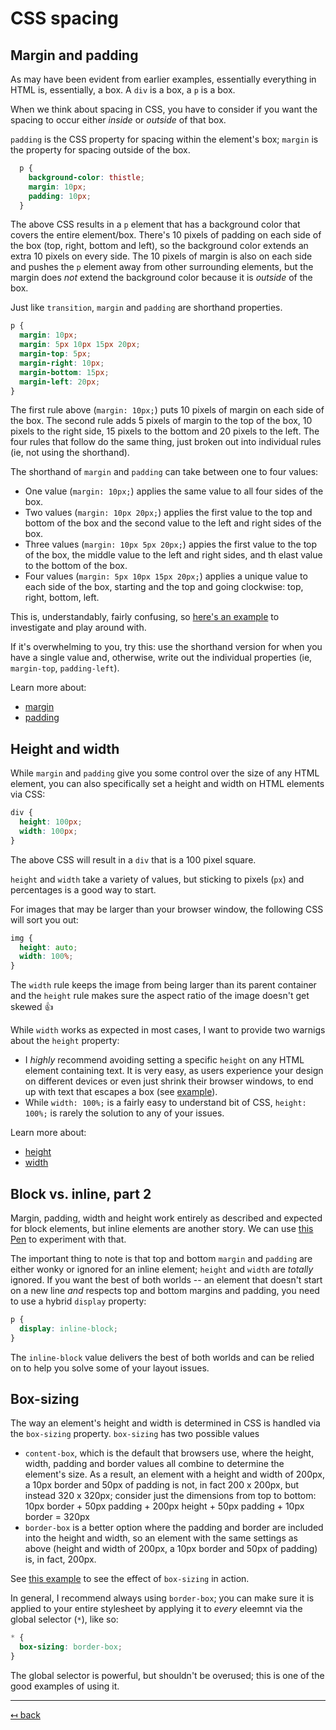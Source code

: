 # CSS spacing

## Margin and padding

As may have been evident from earlier examples, essentially everything in HTML is, essentially, a box. A `div` is a box, a `p` is a box.

When we think about spacing in CSS, you have to consider if you want the spacing to occur either _inside_ or _outside_ of that box.

`padding` is the CSS property for spacing within the element's box; `margin` is the property for spacing outside of the box.

```css
  p {
    background-color: thistle;
    margin: 10px;
    padding: 10px;
  }
```

The above CSS results in a `p` element that has a background color that covers the entire element/box. There's 10 pixels of padding on each side of the box (top, right, bottom and left), so the background color extends an extra 10 pixels on every side. The 10 pixels of margin is also on each side and pushes the `p` element away from other surrounding elements, but the margin does _not_ extend the background color because it is _outside_ of the box.

Just like `transition`, `margin` and `padding` are shorthand properties.

```css
p {
  margin: 10px;
  margin: 5px 10px 15px 20px;
  margin-top: 5px;
  margin-right: 10px;
  margin-bottom: 15px;
  margin-left: 20px;
}
```

The first rule above (`margin: 10px;`) puts 10 pixels of margin on each side of the box. The second rule adds 5 pixels of margin to the top of the box, 10 pixels to the right side, 15 pixels to the bottom and 20 pixels to the left. The four rules that follow do the same thing, just broken out into individual rules (ie, not using the shorthand).

The shorthand of `margin` and `padding` can take between one to four values:

- One value (`margin: 10px;`) applies the same value to all four sides of the box.
- Two values (`margin: 10px 20px;`) applies the first value to the top and bottom of the box and the second value to the left and right sides of the box.
- Three values (`margin: 10px 5px 20px;`) appies the first value to the top of the box, the middle value to the left and right sides, and th elast value to the bottom of the box.
- Four values (`margin: 5px 10px 15px 20px;`) applies a unique value to each side of the box, starting and the top and going clockwise: top, right, bottom, left.

This is, understandably, fairly confusing, so [here's an example](https://codepen.io/angeliquejw/pen/ZEGxOZP?editors=0100) to investigate and play around with.

If it's overwhelming to you, try this: use the shorthand version for when you have a single value and, otherwise, write out the individual properties (ie, `margin-top`, `padding-left`).

Learn more about:
- [margin](https://developer.mozilla.org/en-US/docs/Web/CSS/margin)
- [padding](https://developer.mozilla.org/en-US/docs/Web/CSS/padding)

## Height and width

While `margin` and `padding` give you some control over the size of any HTML element, you can also specifically set a height and width on HTML elements via CSS:

```css
div {
  height: 100px;
  width: 100px;
}
```

The above CSS will result in a `div` that is a 100 pixel square.

`height` and `width` take a variety of values, but sticking to pixels (`px`) and percentages is a good way to start.

For images that may be larger than your browser window, the following CSS will sort you out:

```css
img {
  height: auto;
  width: 100%;
}
```

The `width` rule keeps the image from being larger than its parent container and the `height` rule makes sure the aspect ratio of the image doesn't get skewed 👍

While `width` works as expected in most cases, I want to provide two warnigs about the `height` property:

-  I _highly_ recommend avoiding setting a specific `height` on any HTML element containing text. It is very easy, as users experience your design on different devices or even just shrink their browser windows, to end up with text that escapes a box (see [example](https://codepen.io/angeliquejw/pen/ZEGxpEN?editors=1100)).
- While `width: 100%;` is a fairly easy to understand bit of CSS, `height: 100%;` is rarely the solution to any of your issues.

Learn more about:
- [height](https://developer.mozilla.org/en-US/docs/Web/CSS/height)
- [width](https://developer.mozilla.org/en-US/docs/Web/CSS/width)

## Block vs. inline, part 2

Margin, padding, width and height  work entirely as described and expected for block elements, but inline elements are another story. We can use [this Pen](https://codepen.io/angeliquejw/pen/LYVdZmE) to experiment with that.

The important thing to note is that top and bottom `margin` and `padding` are either wonky or ignored for an inline element; `height` and `width` are _totally_ ignored. If you want the best of both worlds -- an element that doesn't start on a new line _and_ respects top and bottom margins and padding, you need to use a hybrid `display` property:

```css
p {
  display: inline-block;
}
```

The `inline-block` value delivers the best of both worlds and can be relied on to help you solve some of your layout issues.

## Box-sizing

The way an element's height and width is determined in CSS is handled via the `box-sizing` property. `box-sizing` has two possible values

- `content-box`, which is the default that browsers use, where the height, width, padding and border values all combine to determine the element's size. As a result, an element with a height and width of 200px, a 10px border and 50px of padding is not, in fact 200 x 200px, but instead 320 x 320px; consider just the dimensions from top to bottom:
10px border +
50px padding +
200px height +
50px padding +
10px border = 320px
- `border-box` is a better option where the padding and border are included into the height and width, so an element with the same settings as above (height and width of 200px, a 10px border and 50px of padding) is, in fact, 200px.

See [this example](https://codepen.io/angeliquejw/pen/xapWpg?editors=0100) to see the effect of `box-sizing` in action.

In general, I recommend always using `border-box`; you can make sure it is applied to your entire stylesheet by applying it to _every_ eleemnt via the global selector (`*`), like so:

```css
* {
  box-sizing: border-box;
}
```

The global selector is powerful, but shouldn't be overused; this is one of the good examples of using it.

---

[↤ back](README.md#table-of-contents)
